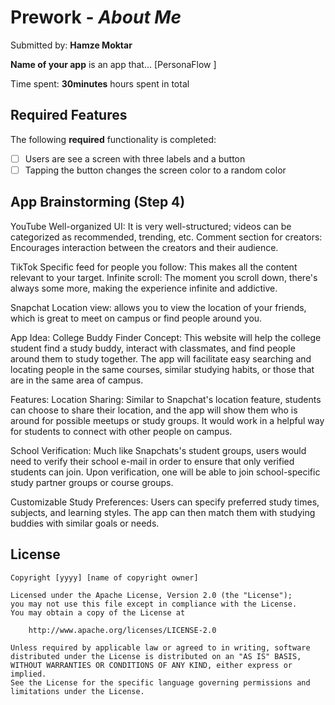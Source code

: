 # Prework - *About Me*

Submitted by: **Hamze Moktar**

**Name of your app** is an app that... [PersonaFlow ] 

Time spent: **30minutes** hours spent in total

## Required Features

The following **required** functionality is completed:

- [ ] Users are see a screen with three labels and a button
- [ ] Tapping the button changes the screen color to a random color
 
## App Brainstorming (Step 4)
YouTube
Well-organized UI: It is very well-structured; videos can be categorized as recommended, trending, etc.
Comment section for creators: Encourages interaction between the creators and their audience.

TikTok
Specific feed for people you follow: This makes all the content relevant to your target.
Infinite scroll: The moment you scroll down, there's always some more, making the experience infinite and addictive.

Snapchat
Location view: allows you to view the location of your friends, which is great to meet on campus or find people around you.


App Idea: College Buddy Finder
Concept: This website will help the college student find a study buddy, interact with classmates, and find people around them to study together. The app will facilitate easy searching and locating people in the same courses, similar studying habits, or those that are in the same area of campus.

Features:
Location Sharing: Similar to Snapchat's location feature, students can choose to share their location, and the app will show them who is around for possible meetups or study groups. It would work in a helpful way for students to connect with other people on campus.

School Verification: Much like Snapchats's student groups, users would need to verify their school e-mail in order to ensure that only verified students can join. Upon verification, one will be able to join school-specific study partner groups or course groups.

Customizable Study Preferences: Users can specify preferred study times, subjects, and learning styles. The app can then match them with studying buddies with similar goals or needs.

## License

    Copyright [yyyy] [name of copyright owner]

    Licensed under the Apache License, Version 2.0 (the "License");
    you may not use this file except in compliance with the License.
    You may obtain a copy of the License at

        http://www.apache.org/licenses/LICENSE-2.0

    Unless required by applicable law or agreed to in writing, software
    distributed under the License is distributed on an "AS IS" BASIS,
    WITHOUT WARRANTIES OR CONDITIONS OF ANY KIND, either express or implied.
    See the License for the specific language governing permissions and
    limitations under the License.
